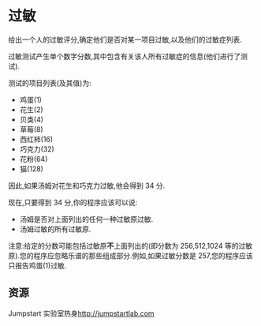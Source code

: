 # 过敏

给出一个人的过敏评分,确定他们是否对某一项目过敏,以及他们的过敏症列表.

过敏测试产生单个数字分数,其中包含有关该人所有过敏症的信息(他们进行了测试).

测试的项目列表(及其值)为:

- 鸡蛋(1)
- 花生(2)
- 贝类(4)
- 草莓(8)
- 西红柿(16)
- 巧克力(32)
- 花粉(64)
- 猫(128)

因此,如果汤姆对花生和巧克力过敏,他会得到 34 分.

现在,只要得到 34 分,你的程序应该可以说:

- 汤姆是否对上面列出的任何一种过敏原过敏.
- 汤姆过敏的所有过敏原.

注意:给定的分数可能包括过敏原**不**上面列出的(即分数为 256,512,1024 等的过敏原).您的程序应忽略乐谱的那些组成部分.例如,如果过敏分数是 257,您的程序应该只报告鸡蛋(1)过敏.

[help-page]: https://exercism.io/tracks/rust/learning
[modules]: https://doc.rust-lang.org/book/2018-edition/ch07-00-modules.html
[cargo]: https://doc.rust-lang.org/book/2018-edition/ch14-00-more-about-cargo.html
[rust-tests]: https://doc.rust-lang.org/book/2018-edition/ch11-02-running-tests.html

## 资源

Jumpstart 实验室热身<http://jumpstartlab.com>
